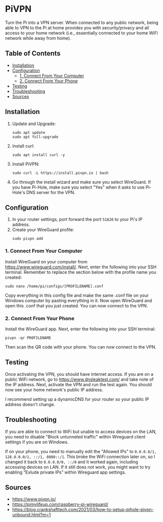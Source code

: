 # PiVPN

Turn the Pi into a VPN server. When connected to any public network, being able to VPN to the Pi at home provides you with security/privacy and all access to your home network (i.e., essentially connected to your home WiFi network while away from home).

## Table of Contents

- [Installation](#installation)
- [Configuration](#configuration)
  - [1. Connect From Your Computer](#1-connect-from-your-computer)
  - [2. Connect From Your Phone](#2-connect-from-your-phone)
- [Testing](#testing)
- [Troubleshooting](#troubleshooting)
- [Sources](#sources)

## Installation

1. Update and Upgrade:
   ```
   sudo apt update
   sudo apt full-upgrade
   ```
2. Install curl:
   ```
   sudo apt install curl -y
   ```
3. Install PiVPN:
   ```
   sudo curl -L https://install.pivpn.io | bash
   ```
4. Go through the install wizard and make sure you select WireGuard. If you have Pi-Hole, make sure you select "Yes" when it asks to use Pi-Hole's DNS server for the VPN.

## Configuration

1. In your router settings, port forward the port `51820` to your Pi's IP address.
2. Create your WireGuard profile:
   ```
   sudo pivpn add
   ```

### 1. Connect From Your Computer

Install WireGuard on your computer from https://www.wireguard.com/install/. Next, enter the following into your SSH terminal. Remember to replace the section below with the profile name you created:
```  
sudo nano /home/pi/configs/[PROFILENAME].conf
```
Copy everything in this config file and make the same .conf file on your Windows computer by pasting everything in it. Now open WireGuard and open this .conf that you just created. You can now connect to the VPN.

### 2. Connect From Your Phone

Install the WireGuard app. Next, enter the following into your SSH terminal:

```
pivpn -qr PROFILENAME
```

Then scan the QR code with your phone. You can now connect to the VPN.

## Testing

Once activating the VPN, you should have internet access. If you are on a public WiFi network, go to https://www.dnsleaktest.com/ and take note of the IP address. Next, activate the VPN and run the test again. You should now see your home network's public IP address.

I recommend setting up a dynamicDNS for your router so your public IP address doesn't change.

## Troubleshooting

If you are able to connect to WiFi but unable to access devices on the LAN, you need to disable "Block untunneled traffic" within Wireguard client settings if you are on Windows.

If on your phone, you need to manually edit the "Allowed IPs" to `0.0.0.0/1, 128.0.0.0/1, ::/1, 8000::/1`. This broke the WiFi connection later on, so I changed it back to `0.0.0.0/0, ::/0` and it worked again, including accessing devices on LAN. If it still does not work, you might want to try enabling “Exlude private IPs” within Wireguard app settings.

## Sources

- https://www.pivpn.io/
- https://pimylifeup.com/raspberry-pi-wireguard/
- https://blog.crankshafttech.com/2021/03/how-to-setup-pihole-pivpn-unbound.html?m=1
